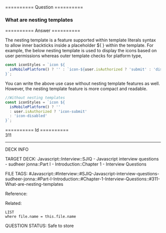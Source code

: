 ========== Question ==========  

### What are nesting templates  

========== Answer ==========  

The nesting template is a feature supported within template literals syntax to
allow inner backticks inside a placeholder ${ } within the template. For
example, the below nesting template is used to display the icons based on user
permissions whereas outer template checks for platform type,

```javascript
const iconStyles = `icon ${
  isMobilePlatform() ? '' : `icon-${user.isAuthorized ? 'submit' : 'disabled'}`
}`;
```

You can write the above use case without nesting template features as well.
However, the nesting template feature is more compact and readable.

```javascript
//Without nesting templates
const iconStyles = `icon ${
  isMobilePlatform() ? ''
  : user.isAuthorized ? 'icon-submit'
  : 'icon-disabled'
}`;
```

========== Id ==========  
311

---

DECK INFO

TARGET DECK: Javascript::Interview::SJIQ - Javascript interview questions - sudheer jonna::Part I - Introduction::Chapter 1 - Interview Questions

FILE TAGS: #Javascript::#Interview::#SJIQ-Javascript-interview-questions-sudheer-jonna::#Part-I-Introduction::#Chapter-1-Interview-Questions::#311-What-are-nesting-templates

Reference:

Related:

```dataview
LIST
where file.name = this.file.name
```

QUESTION STATUS: Safe to store
